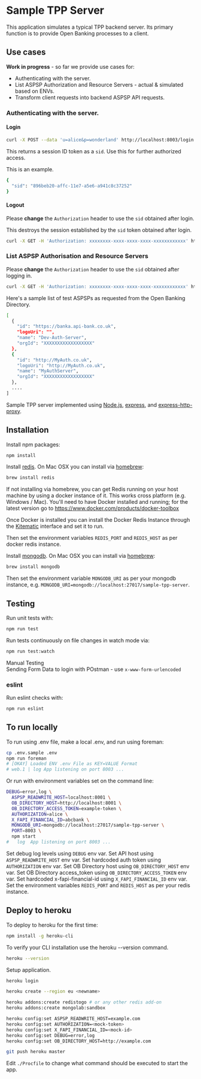 # Sample TPP Server

This application simulates a typical TPP backend server. Its primary function is to provide Open Banking processes to a client.

## Use cases

__Work in progress__ - so far we provide use cases for:

* Authenticating with the server.
* List ASPSP Authorization and Resource Servers - actual & simulated based on ENVs.
* Transform client requests into backend ASPSP API requests.

### Authenticating with the server.

#### Login

```sh
curl -X POST --data 'u=alice&p=wonderland' http://localhost:8003/login
```

This returns a session ID token as a `sid`. Use this for further authorized access.

This is an example.

```sh
{
  "sid": "896beb20-affc-11e7-a5e6-a941c8c37252"
}
```

#### Logout

Please __change__ the `Authorization` header to use the `sid` obtained after login.

This destroys the session established by the `sid` token obtained after login.

```sh
curl -X GET -H 'Authorization: xxxxxxxx-xxxx-xxxx-xxxx-xxxxxxxxxxxx' http://localhost:8003/logout
```

### List ASPSP Authorisation and Resource Servers

Please __change__ the `Authorization` header to use the `sid` obtained after logging in.

```sh
curl -X GET -H 'Authorization: xxxxxxxx-xxxx-xxxx-xxxx-xxxxxxxxxxxx' http://localhost:8003/account-payment-service-provider-authorisation-servers
```

Here's a sample list of test ASPSPs as requested from the Open Banking Directory.

```sh
[
  {
    "id": "https://banka.api-bank.co.uk",
    "logoUri": "",
    "name": "Dev-Auth-Server",
    "orgId": "XXXXXXXXXXXXXXXXXX"
  },
  {
    "id": "http://MyAuth.co.uk",
    "logoUri": "http://MyAuth.co.uk",
    "name": "MyAuthServer",
    "orgId": "XXXXXXXXXXXXXXXXXX"
  },
  ....
]
```

Sample TPP server implemented using
[Node.js](https://nodejs.org/),
[express](https://github.com/expressjs/express),
and
[express-http-proxy](https://github.com/villadora/express-http-proxy).

## Installation

Install npm packages:

```sh
npm install
```

Install [redis](https://redis.io). On Mac OSX you can install via [homebrew](https://brew.sh):

```sh
brew install redis
```

If not installing via homebrew, you can get Redis
running on your host machine by using a docker instance
of it.  This works cross platform (e.g. Windows / Mac).
You'll need to have Docker installed and running; for the latest version go to https://www.docker.com/products/docker-toolbox

Once Docker is installed you can install the Docker Redis Instance through the [Kitematic](https://kitematic.com)
interface and set it to run.

Then set the environment variables `REDIS_PORT` and `REDIS_HOST` as per docker redis instance.

Install [mongodb](https://docs.mongodb.com/manual/). On Mac OSX you can install via
[homebrew](https://brew.sh):

```sh
brew install mongodb
```

Then set the environment variable `MONGODB_URI` as per your mongodb instance, e.g. `MONGODB_URI=mongodb://localhost:27017/sample-tpp-server`.

## Testing

Run unit tests with:

```sh
npm run test
```

Run tests continuously on file changes in watch mode via:

```sh
npm run test:watch
```


Manual Testing  
Sending Form Data to login with POstman - use `x-www-form-urlencoded`


### eslint

Run eslint checks with:

```sh
npm run eslint
```

## To run locally

To run using .env file, make a local .env, and run using foreman:

```sh
cp .env.sample .env
npm run foreman
# [OKAY] Loaded ENV .env File as KEY=VALUE Format
# web.1 | log App listening on port 8003 ...
```

Or run with environment variables set on the command line:

```sh
DEBUG=error,log \
  ASPSP_READWRITE_HOST=localhost:8001 \
  OB_DIRECTORY_HOST=http://localhost:8001 \
  OB_DIRECTORY_ACCESS_TOKEN=example-token \
  AUTHORIZATION=alice \
  X_FAPI_FINANCIAL_ID=abcbank \
  MONGODB_URI=mongodb://localhost:27017/sample-tpp-server \
  PORT=8003 \
  npm start
#   log  App listening on port 8003 ...
```

Set debug log levels using `DEBUG` env var.
Set API host using `ASPSP_READWRITE_HOST` env var.
Set hardcoded auth token using `AUTHORIZATION` env var.
Set OB Directory host using `OB_DIRECTORY_HOST` env var.
Set OB Directory access_token using `OB_DIRECTORY_ACCESS_TOKEN` env var.
Set hardcoded x-fapi-financial-id using `X_FAPI_FINANCIAL_ID` env var.
Set the environment variables `REDIS_PORT` and `REDIS_HOST`
as per your redis instance.

## Deploy to heroku

To deploy to heroku for the first time:

```sh
npm install -g heroku-cli
```

To verify your CLI installation use the heroku --version command.

```sh
heroku --version
```

Setup application.

```sh
heroku login

heroku create --region eu <newname>

heroku addons:create redistogo # or any other redis add-on
heroku addons:create mongolab:sandbox

heroku config:set ASPSP_READWRITE_HOST=example.com
heroku config:set AUTHORIZATION=<mock-token>
heroku config:set X_FAPI_FINANCIAL_ID=<mock-id>
heroku config:set DEBUG=error,log
heroku config:set OB_DIRECTORY_HOST=http://example.com

git push heroku master
```

Edit `./Procfile` to change what command should be executed to start the app.
